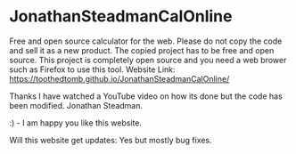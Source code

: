 # JonathanSteadmanCalOnline
Free and open source calculator for the web.
Please do not copy the code and sell it as a new product.
The copied project has to be free and open source.
This project is completely open source and you need a web brower such as Firefox to use this tool.
Website Link: https://toothedtomb.github.io/JonathanSteadmanCalOnline/

Thanks I have watched a YouTube video on how its done but the code has been modified. 
Jonathan Steadman.


:) - I am happy you like this website. 

Will this website get updates: Yes but mostly bug fixes.
